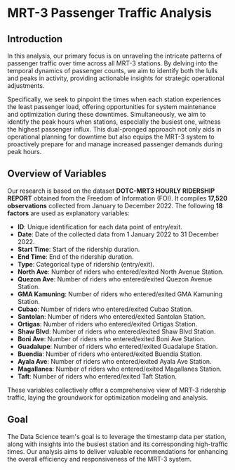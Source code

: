# MRT-3 Passenger Traffic Analysis

## Introduction
In this analysis, our primary focus is on unraveling the intricate patterns of passenger traffic over time across all MRT-3 stations. By delving into the temporal dynamics of passenger counts, we aim to identify both the lulls and peaks in activity, providing actionable insights for strategic operational adjustments.

Specifically, we seek to pinpoint the times when each station experiences the least passenger load, offering opportunities for system maintenance and optimization during these downtimes. Simultaneously, we aim to identify the peak hours when stations, especially the busiest one, witness the highest passenger influx. This dual-pronged approach not only aids in operational planning for downtime but also equips the MRT-3 system to proactively prepare for and manage increased passenger demands during peak hours.

## Overview of Variables
Our research is based on the dataset **DOTC-MRT3 HOURLY RIDERSHIP REPORT** obtained from the Freedom of Information (FOI). It compiles **17,520 observations** collected from January to December 2022. The following **18 factors** are used as explanatory variables:

- **ID**: Unique identification for each data point of entry/exit.
- **Date**: Date of the collected data from 1 January 2022 to 31 December 2022.
- **Start Time**: Start of the ridership duration.
- **End Time**: End of the ridership duration.
- **Type**: Categorical type of ridership (entry/exit).
- **North Ave**: Number of riders who entered/exited North Avenue Station.
- **Quezon Ave**: Number of riders who entered/exited Quezon Avenue Station.
- **GMA Kamuning**: Number of riders who entered/exited GMA Kamuning Station.
- **Cubao**: Number of riders who entered/exited Cubao Station.
- **Santolan**: Number of riders who entered/exited Santolan Station.
- **Ortigas**: Number of riders who entered/exited Ortigas Station.
- **Shaw Blvd**: Number of riders who entered/exited Shaw Blvd Station.
- **Boni Ave**: Number of riders who entered/exited Boni Ave Station.
- **Guadalupe**: Number of riders who entered/exited Guadalupe Station.
- **Buendia**: Number of riders who entered/exited Buendia Station.
- **Ayala Ave**: Number of riders who entered/exited Ayala Ave Station.
- **Magallanes**: Number of riders who entered/exited Magallanes Station.
- **Taft**: Number of riders who entered/exited Taft Station.

These variables collectively offer a comprehensive view of MRT-3 ridership traffic, laying the groundwork for optimization modeling and analysis.

## Goal
The Data Science team's goal is to leverage the timestamp data per station, along with insights into the busiest station and its corresponding high-traffic times. Our analysis aims to deliver valuable recommendations for enhancing the overall efficiency and responsiveness of the MRT-3 system.
